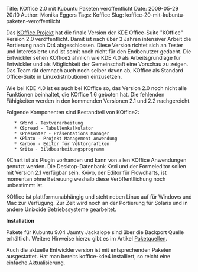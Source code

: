 Title: KOffice 2.0 mit Kubuntu Paketen veröffentlicht
Date: 2009-05-29 20:10
Author: Monika Eggers
Tags: Koffice
Slug: koffice-20-mit-kubuntu-paketen-veroffentlicht

Das [KOffice
Projekt](http://www.koffice.org/ "http://www.koffice.org") hat die finale Version der KDE Office-Suite "KOffice" Version 2.0
veröffentlicht. Damit ist nach über 3 Jahren intensiver Arbeit die
Portierung nach Qt4 abgeschlossen. Diese Version richtet sich an Tester
und Interessierte und ist somit noch nicht für den Endbenutzer gedacht.
Die Entwickler sehen KOffice2 ähnlich wie KDE 4.0 als Arbeitsgrundlage
für Entwickler und als Möglichkeit der Gemeinschaft eine Vorschau zu
zeigen. Das Team rät demnach auch noch selber davon ab, KOffice als
Standard Office-Suite in Linuxdistributionen einzusetzen.


Wie bei KDE 4.0 ist es auch bei KOffice so, das Version 2.0 noch nicht
alle Funktionen beinhaltet, die KOffice 1.6 geboten hat. Die fehlenden
Fähigkeiten werden in den kommenden Versionen 2.1 und 2.2 nachgereicht.


<!--break--><!--break-->

Folgende Komponenten sind Bestandteil von KOffice2:


       * KWord - Textverarbeitung
       * KSpread - Tabellenkalkulator
       * KPresenter - Präsentations Manager
       * KPlato - Projekt Management Anwendung
       * Karbon - Editor für Vektorgrafiken
       * Krita - Bildbearbeitungsprogramm

KChart ist als Plugin vorhanden und kann von allen KOffice Anwendungen
genutzt werden. Die Desktop-Datenbank Kexi und der Formeleditor sollen
mit Version 2.1 verfügbar sein. Kvivo, der Editor für Flowcharts, ist
momentan ohne Betreuung weshalb diese Veröffentllichung noch unbestimmt
ist.


KOffice ist plattformunabhängig und steht neben Linux auf für Windows
und Mac zur Verfügung. Zur Zeit wird noch an der Portierung für Solaris
und in andere Unixoide Betriebssysteme gearbeitet.


**Installation**


Pakete für Kubuntu 9.04 Jaunty Jackalope sind über die Backport Quelle
erhältlich. Weitere Hinweise hierzu gibt es im Artikel
[Paketquellen](http://wiki.kubuntu-de.org/Konfiguration/Programme_installieren/Paketmanagement/Paketquellen "http://wiki.kubuntu-de.org/Konfiguration/Programme_installieren/Paketmanagement/Paketquellen").


Auch die aktuelle Entwicklerversion ist mit entsprechenden Paketen
ausgestattet. Hat man bereits koffice-kde4 installiert, so reicht eine
einfache Aktualisierung.



